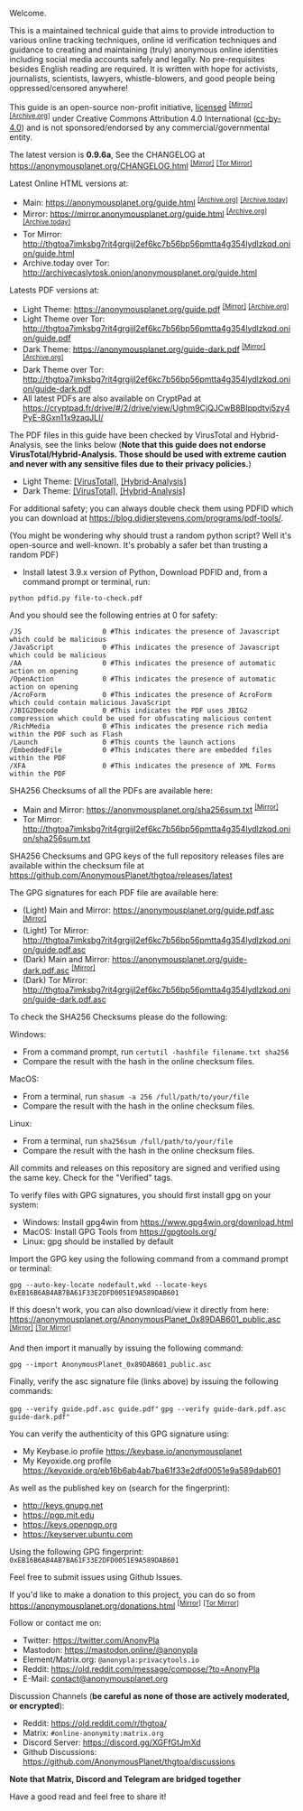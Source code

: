 Welcome.

This is a maintained technical guide that aims to provide introduction to various online tracking techniques, online id verification techniques and guidance to creating and maintaining (truly) anonymous online identities including social media accounts safely and legally. No pre-requisites besides English reading are required. It is written with hope for activists, journalists, scientists, lawyers, whistle-blowers, and good people being oppressed/censored anywhere!

This guide is an open-source non-profit initiative, [licensed] <sup>[[Mirror]][8]</sup> <sup>[[Archive.org]][9]</sup> under Creative Commons Attribution 4.0 International ([cc-by-4.0]) and is not sponsored/endorsed by any commercial/governmental entity.

The latest version is **0.9.6a**, See the CHANGELOG at <https://anonymousplanet.org/CHANGELOG.html> <sup>[[Mirror]][10]</sup> <sup>[[Tor Mirror]][15]</sup>

Latest Online HTML versions at:
- Main: <https://anonymousplanet.org/guide.html> <sup>[[Archive.org]][6]</sup> <sup>[[Archive.today]][7]</sup> 
- Mirror: <https://mirror.anonymousplanet.org/guide.html> <sup>[[Archive.org]][5]</sup> <sup>[[Archive.today]][19]</sup> 
- Tor Mirror: <http://thgtoa7imksbg7rit4grgijl2ef6kc7b56bp56pmtta4g354lydlzkqd.onion/guide.html> 
- Archive.today over Tor: <http://archivecaslytosk.onion/anonymousplanet.org/guide.html>

Latests PDF versions at:
- Light Theme: <https://anonymousplanet.org/guide.pdf> <sup>[[Mirror]][1]</sup> <sup>[[Archive.org]][2]</sup> 
- Light Theme over Tor: <http://thgtoa7imksbg7rit4grgijl2ef6kc7b56bp56pmtta4g354lydlzkqd.onion/guide.pdf> 
- Dark Theme: <https://anonymousplanet.org/guide-dark.pdf> <sup>[[Mirror]][3]</sup> <sup>[[Archive.org]][4]</sup> 
- Dark Theme over Tor: <http://thgtoa7imksbg7rit4grgijl2ef6kc7b56bp56pmtta4g354lydlzkqd.onion/guide-dark.pdf>
- All latest PDFs are also available on CryptPad at <https://cryptpad.fr/drive/#/2/drive/view/Ughm9CjQJCwB8BIppdtvj5zy4PyE-8Gxn11x9zaqJLI/>

The PDF files in this guide have been checked by VirusTotal and Hybrid-Analysis, see the links below (**Note that this guide does not endorse VirusTotal/Hybrid-Analysis. Those should be used with extreme caution and never with any sensitive files due to their privacy policies.**)
- Light Theme: [[VirusTotal]][light_virustotal], [[Hybrid-Analysis]][light_hybrid_analysis]
- Dark Theme: [[VirusTotal]][dark_virustotal], [[Hybrid-Analysis]][dark_hybrid_analysis]

For additional safety; you can always double check them using PDFID which you can download at <https://blog.didierstevens.com/programs/pdf-tools/>. 

(You might be wondering why should trust a random python script? Well it's open-source and well-known. It's probably a safer bet than trusting a random PDF)

- Install latest 3.9.x version of Python, Download PDFID and, from a command prompt or terminal, run:

```python pdfid.py file-to-check.pdf```

And you should see the following entries at 0 for safety:

```
/JS                    0 #This indicates the presence of Javascript which could be malicious
/JavaScript            0 #This indicates the presence of Javascript which could be malicious
/AA                    0 #This indicates the presence of automatic action on opening
/OpenAction            0 #This indicates the presence of automatic action on opening
/AcroForm              0 #This indicates the presence of AcroForm which could contain malicious JavaScript
/JBIG2Decode           0 #This indicates the PDF uses JBIG2 compression which could be used for obfuscating malicious content
/RichMedia             0 #This indicates the presence rich media within the PDF such as Flash
/Launch                0 #This counts the launch actions
/EmbeddedFile          0 #This indicates there are embedded files within the PDF
/XFA                   0 #This indicates the presence of XML Forms within the PDF
```

SHA256 Checksums of all the PDFs are available here: 
- Main and Mirror: <https://anonymousplanet.org/sha256sum.txt> <sup>[[Mirror]][11]</sup>
- Tor Mirror: <http://thgtoa7imksbg7rit4grgijl2ef6kc7b56bp56pmtta4g354lydlzkqd.onion/sha256sum.txt>

SHA256 Checksums and GPG keys of the full repository releases files are available within the checksum file at <https://github.com/AnonymousPlanet/thgtoa/releases/latest>

The GPG signatures for each PDF file are available here:
- (Light) Main and Mirror: <https://anonymousplanet.org/guide.pdf.asc> <sup>[[Mirror]][17]</sup>
- (Light) Tor Mirror: <http://thgtoa7imksbg7rit4grgijl2ef6kc7b56bp56pmtta4g354lydlzkqd.onion/guide.pdf.asc>
- (Dark) Main and Mirror: <https://anonymousplanet.org/guide-dark.pdf.asc>  <sup>[[Mirror]][18]</sup>
- (Dark) Tor Mirror: <http://thgtoa7imksbg7rit4grgijl2ef6kc7b56bp56pmtta4g354lydlzkqd.onion/guide-dark.pdf.asc>

To check the SHA256 Checksums please do the following:

Windows:
- From a command prompt, run ```certutil -hashfile filename.txt sha256```
- Compare the result with the hash in the online checksum files.

MacOS:
- From a terminal, run ```shasum -a 256 /full/path/to/your/file```
- Compare the result with the hash in the online checksum files.

Linux: 
- From a terminal, run ```sha256sum /full/path/to/your/file```
- Compare the result with the hash in the online checksum files.

All commits and releases on this repository are signed and verified using the same key. Check for the "Verified" tags.

To verify files with GPG signatures, you should first install gpg on your system:
- Windows: Install gpg4win from <https://www.gpg4win.org/download.html>
- MacOS: Install GPG Tools from <https://gpgtools.org/>
- Linux: gpg should be installed by default

Import the GPG key using the following command from a command prompt or terminal:

```gpg --auto-key-locate nodefault,wkd --locate-keys 0xEB16B6AB4AB7BA61F33E2DFD0051E9A589DAB601```

If this doesn't work, you can also download/view it directly from here: <https://anonymousplanet.org/AnonymousPlanet_0x89DAB601_public.asc> <sup>[[Mirror]][12]</sup> <sup>[[Tor Mirror]][14]</sup>

And then import it manually by issuing the following command:

```gpg --import AnonymousPlanet_0x89DAB601_public.asc```

Finally, verify the asc signature file (links above) by issuing the following commands: 

```gpg --verify guide.pdf.asc guide.pdf"```
```gpg --verify guide-dark.pdf.asc guide-dark.pdf"```

You can verify the authenticity of this GPG signature using:
- My Keybase.io profile <https://keybase.io/anonymousplanet>
- My Keyoxide.org profile <https://keyoxide.org/eb16b6ab4ab7ba61f33e2dfd0051e9a589dab601>

As well as the published key on (search for the fingerprint):
- <http://keys.gnupg.net>
- <https://pgp.mit.edu>
- <https://keys.openpgp.org>
- <https://keyserver.ubuntu.com> 

Using the following GPG fingerprint: ```0xEB16B6AB4AB7BA61F33E2DFD0051E9A589DAB601```

Feel free to submit issues using Github Issues.

If you'd like to make a donation to this project, you can do so from <https://anonymousplanet.org/donations.html> <sup>[[Mirror]][13]</sup> <sup>[[Tor Mirror]][16]</sup>

Follow or contact me on: 
- Twitter: <https://twitter.com/AnonyPla>
- Mastodon: <https://mastodon.online/@anonypla>
- Element/Matrix.org: ```@anonypla:privacytools.io```
- Reddit: <https://old.reddit.com/message/compose/?to=AnonyPla>
- E-Mail: <contact@anonymousplanet.org>

Discussion Channels (**be careful as none of those are actively moderated, or encrypted**):
- Reddit: <https://old.reddit.com/r/thgtoa/>
- Matrix: ```#online-anonymity:matrix.org```
- Discord Server: <https://discord.gg/XGFfGtJmXd>
- Github Discussions: <https://github.com/AnonymousPlanet/thgtoa/discussions>

**Note that Matrix, Discord and Telegram are bridged together**

Have a good read and feel free to share it!

[cc-by-4.0]: https://creativecommons.org/licenses/by/4.0/
[licensed]: https://anonymousplanet.org/LICENSE.html
[light_virustotal]: https://www.virustotal.com/gui/file/26bfbbd2db7e5df3fa5e3cbb8b0419994c26851722d0ad3f38c539c0f2d6e470/detection
[light_hybrid_analysis]: https://hybrid-analysis.com/sample/26bfbbd2db7e5df3fa5e3cbb8b0419994c26851722d0ad3f38c539c0f2d6e470
[dark_virustotal]: https://www.virustotal.com/gui/file/dd73d7153b93cc570bb4ce209560df9fec41983deeec397f3e92ec9fc3679e9e/detection
[dark_hybrid_analysis]: https://hybrid-analysis.com/sample/dd73d7153b93cc570bb4ce209560df9fec41983deeec397f3e92ec9fc3679e9e
[1]: https://mirror.anonymousplanet.org/guide.pdf 
[2]: https://web.archive.org/web/https://anonymousplanet.org/guide.pdf
[3]: https://mirror.anonymousplanet.org/guide-dark.pdf 
[4]: https://web.archive.org/web/https://anonymousplanet.org/guide-dark.pdf
[5]: https://web.archive.org/web/https://mirror.anonymousplanet.org/guide.html
[6]: https://web.archive.org/web/https://anonymousplanet.org/guide.html
[7]: https://archive.fo/anonymousplanet.org/guide.html
[8]: https://mirror.anonymousplanet.org/LICENSE.html
[9]: https://web.archive.org/web/https://anonymousplanet.org/LICENSE.html
[10]: https://mirror.anonymousplanet.org/CHANGELOG.html
[11]: https://mirror.anonymousplanet.org/sha256sum.txt
[12]: https://mirror.anonymousplanet.org/AnonymousPlanet_0x89DAB601_public.asc
[13]: https://mirror.anonymousplanet.org/donations.html
[14]: http://thgtoa7imksbg7rit4grgijl2ef6kc7b56bp56pmtta4g354lydlzkqd.onion/AnonymousPlanet_0x89DAB601_public.asc
[15]: http://thgtoa7imksbg7rit4grgijl2ef6kc7b56bp56pmtta4g354lydlzkqd.onion/CHANGELOG.html
[16]: http://thgtoa7imksbg7rit4grgijl2ef6kc7b56bp56pmtta4g354lydlzkqd.onion/donations.html
[17]: https://mirror.anonymousplanet.org/guide.pdf.asc
[18]: https://mirror.anonymousplanet.org/guide-dark.pdf.asc
[19]: https://archive.fo/mirror.anonymousplanet.org/guide.html